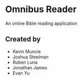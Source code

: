 # Omnibus Reader

An online Bible reading application

## Created by
* Kevin Muncie
* Joshua Steelman
* Ruben Luna
* Jonathan James
* Evan Yu
